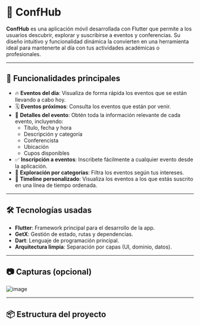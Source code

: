 # 📅 ConfHub

**ConfHub** es una aplicación móvil desarrollada con Flutter que permite a los usuarios descubrir, explorar y suscribirse a eventos y conferencias. Su diseño intuitivo y funcionalidad dinámica la convierten en una herramienta ideal para mantenerte al día con tus actividades académicas o profesionales.

---

## 🚀 Funcionalidades principales

- 🔥 **Eventos del día**: Visualiza de forma rápida los eventos que se están llevando a cabo hoy.
- 🗓️ **Eventos próximos**: Consulta los eventos que están por venir.
- 📄 **Detalles del evento**: Obtén toda la información relevante de cada evento, incluyendo:
  - Título, fecha y hora
  - Descripción y categoría
  - Conferencista
  - Ubicación
  - Cupos disponibles
- ✅ **Inscripción a eventos**: Inscribete fácilmente a cualquier evento desde la aplicación.
- 🧭 **Exploración por categorías**: Filtra los eventos según tus intereses.
- 📌 **Timeline personalizado**: Visualiza los eventos a los que estás suscrito en una línea de tiempo ordenada.

---

## 🛠️ Tecnologías usadas

- **Flutter**: Framework principal para el desarrollo de la app.
- **GetX**: Gestión de estado, rutas y dependencias.
- **Dart**: Lenguaje de programación principal.
- **Arquitectura limpia**: Separación por capas (UI, dominio, datos).

---

## 📷 Capturas (opcional)

![image](https://github.com/user-attachments/assets/4f667f72-4713-4250-a399-f486fd3e3210)


---

## 📦 Estructura del proyecto

